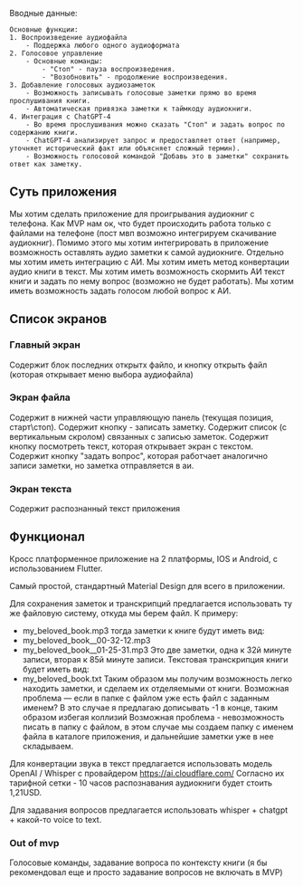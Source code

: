 Вводные данные:
```
Основные функции:
1. Воспроизведение аудиофайла
    - Поддержка любого одного аудиоформата
2. Голосовое управление
    - Основные команды:
        - "Стоп" - пауза воспроизведения.
        - "Возобновить" - продолжение воспроизведения.
3. Добавление голосовых аудиозаметок
    - Возможность записывать голосовые заметки прямо во время прослушивания книги.
    - Автоматическая привязка заметки к таймкоду аудиокниги.
4. Интеграция с ChatGPT-4    
    - Во время прослушивания можно сказать "Стоп" и задать вопрос по содержанию книги.
    - ChatGPT-4 анализирует запрос и предоставляет ответ (например, уточняет исторический факт или объясняет сложный термин).
    - Возможность голосовой командой "Добавь это в заметки" сохранить ответ как заметку.
```

## Суть приложения
Мы хотим сделать приложение для проигрывания аудиокниг с телефона. Как MVP нам ок, что будет происходить работа только с файлами на телефоне (пост мвп возможно интегрируем скачивание аудиокниг). Помимо этого мы хотим интегрировать в приложение возможность оставлять аудио заметки к самой аудиокниге. Отдельно мы хотим иметь интеграцию с АИ. Мы хотим иметь метод конвертации аудио книги в текст. Мы хотим иметь возможность скормить АИ текст книги и задать по нему вопрос (возможно не будет работать). Мы хотим иметь возможность задать голосом любой вопрос к АИ.
## Список экранов
### Главный экран
Содержит блок последних открытх файло, и кнопку открыть файл (которая открывает меню выбора аудиофайла)
### Экран файла
Содержит в нижней части управляющую панель (текущая позиция, старт\стоп).
Содержит кнопку - записать заметку.
Содержит список (с вертикальным скролом) связанных с записью заметок.
Содержит кнопку посмотреть текст, которая открывает экран с текстом.
Содержит кнопку "задать вопрос", которая работчает аналогично записи заметки, но заметка отправляется в аи.
### Экран текста
Содержит распознанный текст приложения

## Функционал
Кросс платформенное приложение на 2 платформы, IOS и Android, с использованием Flutter.

Самый простой, стандартный Material Design для всего в приложении.

Для сохранения заметок и транскрипций предлагается использовать ту же файловую систему, откуда мы берем файл. К примеру:
- my_beloved_book.mp3
тогда заметки к книге будут иметь вид:
- my_beloved_book__00-32-12.mp3
- my_beloved_book__01-25-31.mp3
Это две заметки, одна к 32й минуте записи, вторая к 85й минуте записи.
Текстовая транскрипция книги будет иметь вид:
- my_beloved_book.txt
Таким образом мы получим возможность легко находить заметки, и сделаем их отделяемыми от книги. Возможная проблема — если в папке с файлом уже есть файл с заданным именем? В это случае я предлагаю дописывать -1 в конце, таким образом избегая коллизий
Возможная проблема - невозможность писать в папку с файлом, в этом случае мы создаем папку с именем файла в каталоге приложения, и дальнейшие заметки уже в нее складываем.

Для конвертации звука в текст предлагается использовать модель OpenAI / Whisper с провайдером 
https://ai.cloudflare.com/
Согласно их тарифной сетки - 10 часов распознавания аудиокниги будет стоить 1,21USD.

Для задавания вопросов предлагается использовать whisper + chatgpt + какой-то voice to text.

### Out of mvp
Голосовые команды, задавание вопроса по контексту книги (я бы рекомендовал еще и просто задавание вопросов не включать в MVP)